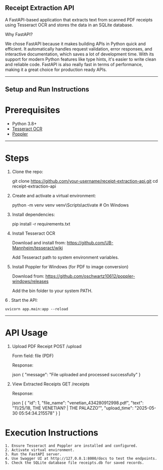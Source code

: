 ## Receipt Extraction API

A FastAPI-based application that extracts text from scanned PDF receipts using Tesseract OCR and stores the data in an SQLite database.

Why FastAPI?

We chose FastAPI because it makes building APIs in Python quick and efficient. It automatically handles request validation, error responses, and interactive documentation, which saves a lot of development time. With its support for modern Python features like type hints, it's easier to write clean and reliable code. FastAPI is also really fast in terms of performance, making it a great choice for production ready APIs.

----------------------------------------------------------------------

## Setup and Run Instructions

# Prerequisites

- Python 3.8+
- [Tesseract OCR](https://github.com/UB-Mannheim/tesseract/wiki)
- [Poppler](https://github.com/oschwartz10612/poppler-windows/releases)

----------------------------------------------------------------------

# Steps

1. Clone the repo:

   git clone https://github.com/your-username/receipt-extraction-api.git
   cd receipt-extraction-api

2. Create and activate a virtual environment:

    python -m venv venv
    venv\Scripts\activate  # On Windows

3. Install dependencies:

    pip install -r requirements.txt

4. Install Tesseract OCR

    Download and install from:
    https://github.com/UB-Mannheim/tesseract/wiki

    Add Tesseract path to system environment variables.

5. Install Poppler for Windows (for PDF to image conversion)

    Download from:
    https://github.com/oschwartz10612/poppler-windows/releases

    Add the bin folder to your system PATH.

6   . Start the API:

    uvicorn app.main:app --reload

----------------------------------------------------------------------

# API Usage
1. Upload PDF Receipt
    POST /upload

    Form field: file (PDF)

    Response:

    json
    {
    "message": "File uploaded and processed successfully"
    }

2. View Extracted Receipts
    GET /receipts

    Response:

    json
    [
    {
        "id": 1,
        "file_name": "venetian_434280912998.pdf",
        "text": "11/25/18, THE VENETIAN? | THE PALAZZO”",
        "upload_time": "2025-05-30 05:54:34.215578"
    }
    ]

# Execution Instructions
    1. Ensure Tesseract and Poppler are installed and configured.
    2. Activate virtual environment.
    3. Run the FastAPI server.
    4. Use Swagger UI at http://127.0.0.1:8000/docs to test the endpoints.
    5. Check the SQLite database file receipts.db for saved records.
